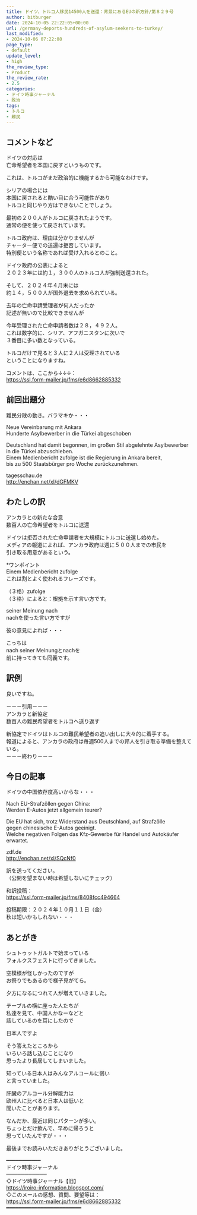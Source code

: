```yaml
---
title: ドイツ、トルコ人移民14500人を送還：背景にあるEUの新方針/第８２９号
author: bitburger
date: 2024-10-05 22:22:05+00:00
url: /germany-deports-hundreds-of-asylum-seekers-to-turkey/
last_modified:
- 2024-10-06 07:22:08
page_type:
- default
update_level:
- high
the_review_type:
- Product
the_review_rate:
- 2.5
categories:
- ドイツ時事ジャーナル
- 政治
tags:
- トルコ
- 難民
---
```

## コメントなど 

ドイツの対応は  
亡命希望者を本国に戻すというものです。

これは、トルコがまだ政治的に機能するから可能なわけです。

シリアの場合には  
本国に戻されると酷い目に合う可能性があり  
トルコと同じやり方はできないことでしょう。

最初の２００人がトルコに戻されたようです。  
通常の便を使って戻されています。

<span class="fz-22px"><span class="bold-red">トルコ政府は、</span></span>理由は分かりませんが  
<span class="fz-22px"><span class="bold-red"><span class="marker-under">チャーター便での送還は拒否しています。<br />特別便という名称であれば受け入れるとのこと。</span></span></span>

ドイツ政府の公表によると  
２０２３年には約１，３００人のトルコ人が強制送還された。

そして、２０２４年４月末には  
<span class="fz-22px"><span class="bold-red"><span class="marker-under">約１４，５００人が国外退去を求められている。</span></span></span>

去年の亡命申請受理者が何人だったか  
記述が無いので比較できませんが

<span class="fz-22px"><span class="bold-red"><span class="marker-under">今年受理された亡命申請者数は２８，４９２人。</span></span></span>  
これは数字的に、シリア、アフガニスタンに次いで  
３番目に多い数となっている。

トルコだけで見ると３人に２人は受理されている  
ということになりますね。

コメントは、ここから↓↓↓：  
<https://ssl.form-mailer.jp/fms/e6d8662885332>

## 前回出題分 

難民分散の動き。バラマキか・・・

Neue Vereinbarung mit Ankara  
Hunderte Asylbewerber in die Türkei abgeschoben

Deutschland hat damit begonnen, im großen Stil abgelehnte Asylbewerber  
in die Türkei abzuschieben.  
Einem Medienbericht zufolge ist die Regierung in Ankara bereit,  
bis zu 500 Staatsbürger pro Woche zurückzunehmen.

tagesschau.de  
<http://enchan.net/xl/dGFMKV>

## わたしの訳 

アンカラとの新たな合意  
数百人の亡命希望者をトルコに送還

ドイツは拒否された亡命申請者を大規模にトルコに送還し始めた。  
メディアの報道によれば、アンカラ政府は週に５００人までの市民を  
引き取る用意があるという。

*ワンポイント  
Einem Medienbericht zufolge  
これは割とよく使われるフレーズです。

（３格）zufolge  
（３格）によると：根拠を示す言い方です。

seiner Meinung nach  
nachを使った言い方ですが

彼の意見によれば・・・

こっちは  
nach seiner Meinungとnachを  
前に持ってきても同義です。

## 訳例 

良いですね。

－－－引用－－－  
アンカラと新協定  
数百人の難民希望者をトルコへ送り返す

新協定でドイツはトルコの難民希望者の追い出しに大々的に着手する。  
報道によると、アンカラの政府は毎週500人までの邦人を引き取る準備を整えている。  
－－－終わり－－－

## 今日の記事 

ドイツの中国依存度高いからな・・・

Nach EU-Strafzöllen gegen China:  
Werden E-Autos jetzt allgemein teurer?

Die EU hat sich, trotz Widerstand aus Deutschland, auf Strafzölle  
gegen chinesische E-Autos geeinigt.  
Welche negativen Folgen das Kfz-Gewerbe für Handel und Autokäufer erwartet.

zdf.de  
<http://enchan.net/xl/SQcNf0>

訳を送ってください。  
（公開を望まない時は希望しないにチェック）

和訳投稿：  
<https://ssl.form-mailer.jp/fms/8408fcc494664>

投稿期限：２０２４年１０月１１日（金）  
秋は短いかもしれない・・・

## あとがき 

シュトゥットガルトで始まっている  
フォルクスフェストに行ってきました。

空模様が怪しかったのですが  
お祭りでもあるので様子見がてら。

夕方になるにつれて人が増えていきました。

テーブルの横に座った人たちが  
私達を見て、中国人かなーなどと  
話しているのを耳にしたので

日本人ですよ

そう答えたところから  
いろいろ話し込むことになり  
思ったより長居してしまいました。

知っている日本人はみんなアルコールに弱い  
と言っていました。

肝臓のアルコール分解能力は  
欧州人に比べると日本人は低いと  
聞いたことがあります。

なんだか、最近は同じパターンが多い。  
ちょっとだけ飲んで、早めに帰ろうと  
思っていたんですが・・・

最後までお読みいただきありがとうございました。

━━━━━━━━━━━  
ドイツ時事ジャーナル  
───────────  
◇ドイツ時事ジャーナル【旧】  
<https://iroiro-information.blogspot.com/>  
◇このメールの感想、質問、要望等は：  
<https://ssl.form-mailer.jp/fms/e6d8662885332>  
━━━━━━━━━━━━━━━━━━━━━━━━
